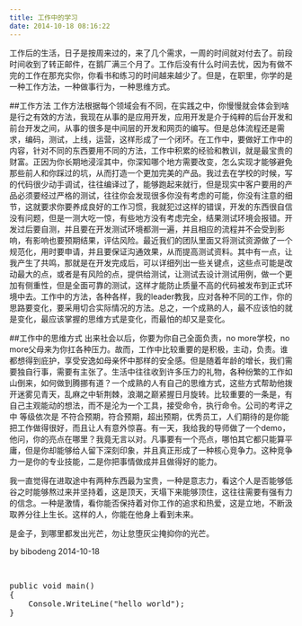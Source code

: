 ```yaml
---
title: 工作中的学习
date: 2014-10-18 08:16:22
---
```

<p>工作后的生活，日子是按周来过的，来了几个需求，一周的时间就对付去了。前段时间收到了转正邮件，在鹅厂满三个月了。工作后没有什么时间去忧，因为有做不完的工作在那充实你，你看书和练习的时间越来越少了。但是，在职里，你学的是一种工作方法，一种做事行为，一种思维方式。

##工作方法
工作方法根据每个领域会有不同，在实践之中，你慢慢就会体会到啥是行之有效的方法，我现在从事的是应用开发，应用开发是介于纯粹的后台开发和前台开发之间，从事的很多是中间层的开发和网页的编写。但是总体流程还是需求，编码，测试，上线，运营，这样形成了一个闭环。在工作中，要做好工作中的内容，针对不同的东西要用不同的方法，工作中积累的经验和教训，就是最宝贵的财富。正因为你长期地浸淫其中，你深知哪个地方需要改变，怎么实现才能够避免那些前人和你踩过的坑，从而打造一个更加完美的产品。我过去在学校的时候，写的代码很少动手调试，往往编译过了，能够跑起来就行，但是现实中客户要用的产品必须要经过严格的测试，往往你会发现很多你没有考虑的可能，你没有注意的细节，这就要求你要养成良好的工作习惯，我就犯过这样的错误，开发的东西很自信没有问题，但是一测大吃一惊，有些地方没有考虑完全，结果测试环境会报错。开发过后要自测，并且要在开发测试环境都测一遍，并且相应的流程并不会受到影响，有影响也要预期结果，评估风险。最近我们的团队里面又将测试资源做了一个规范化，用时要申请，并且要保证沟通效果，从而提高测试资料。其中有一点，让我产生了共鸣，那就是在开发完成后，可以详细列出一些关键点，这些点可能是改动最大的点，或者是有风险的点，提供给测试，让测试去设计测试用例，做一个更加有侧重性，但是全面可靠的测试，这样才能防止质量不高的代码被发布到正式环境中去。工作中的方法，各种各样，我的leader教我，应对各种不同的工作，你的思路要变化，要采用切合实际情况的方法。总之，一个成熟的人，最不应该怕的就是变化，最应该掌握的思维方式是变化，而最怕的却又是变化。

##工作中的思维方式
出来社会以后，你要为你自己全面负责，no more学校，no more父母来为你扛各种压力。故而，工作中比较重要的是积极，主动，负责。谁都想得到庇护，享受安逸如母亲怀中那样的安全感。但是随着年龄的增长，我们需要独自行事，需要有主张了。生活中往往收到许多压力的礼物，各种纷繁的工作如山倒来，如何做到腾挪有道？一个成熟的人有自己的思维方式，这些方式帮助他拨开迷雾见青天，乱麻之中斩荆棘，浪潮之巅紧握日月旋转。比较重要的一条是，有自己主观能动的想法，而不是沦为一个工具，接受命令，执行命令。公司的考评之中 等级依次是 不符合预期，符合预期，超出预期，优秀员工，人们期待的是你能把工作做得很好，而且让人有意外惊喜。有一天，我给我的导师做了一个demo，他问，你的亮点在哪里？我竟无言以对。凡事要有一个亮点，哪怕其它都只能算平庸，但是你却能够给人留下深刻印象，并且真正形成了一种核心竞争力。这种竞争力一是你的专业技能，二是你把事情做成并且做得好的能力。

我一直觉得在进取途中有两种东西最为宝贵，一种是意志力，看这个人是否能够低谷之时能够熬过来并坚持着，这是顶天，天塌下来能够顶住，这往往需要有强有力的信念。一种是激情，看你能否保持着对你工作的追求和热爱，这是立地，不断汲取养分往上生长。这样的人，你能在他身上看到未来。

是金子，到哪里都发出光芒，勿让怠堕灰尘掩抑你的光芒。

by bibodeng 2014-10-18</p>
<p>&nbsp;</p>
<p><pre class="brush:c#; toolbar: true; auto-links: true;">public void main()
{
    Console.WriteLine("hello world");
}</pre></p>